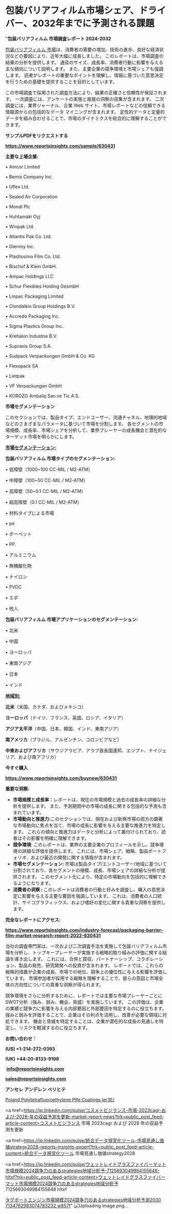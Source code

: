 # 包装バリアフィルム市場シェア、ドライバー、2032年までに予測される課題

 "<strong>包装バリアフィルム 市場調査レポート 2024-2032</strong>

<a href=https://www.reportsinsights.com/sample/630431>包装バリアフィルム 市場</a>は、消費者の需要の増加、技術の進歩、良好な経済状況などの要因により、近年大幅に成長しました。 このレポートは、市場調査の結果の分析を提供します。 通貨のサイズ、成長率、消費者行動に影響を与える主な傾向について説明します。 また、主要企業の競争環境と市場シェアも強調します。 読者がレポートの重要なポイントを理解し、情報に基づいた意思決定を行うための基礎を提供することを目的としています。

この市場調査で採用された調査方法により、結果の正確さと信頼性が保証されます。 一次調査には、アンケートの実施と直接の洞察の収集が含まれます。 二次調査には、業界ジャーナル、企業 Web サイト、市場レポートなどの信頼できる情報源からの包括的なデータ マイニングが含まれます。 定性的データと定量的データを組み合わせることで、市場のダイナミクスを総合的に理解することができます。

<strong><b>サンプルPDFをリクエストする</b></strong>

<a href=https://www.reportsinsights.com/sample/630431><strong><u>https://www.reportsinsights.com/sample/630431</u></strong></a>

<strong>主要な上場企業:</strong>

• Amcor Limited

• Bemis Company Inc.

• Uflex Ltd.

• Sealed Air Corporation

• Mondi Plc

• Huhtamaki Oyj

• Winpak Ltd.

• Atlantis Pak Co. Ltd.

• Glenroy Inc.

• Plastissimo Film Co. Ltd.

• Bischof & Klein GmbH.

• Ampac Holdings LLC

• Schur Flexibles Holding GesmbH

• Linpac Packaging Limited

• Clondalkin Group Holdings B.V.

• Accredo Packaging Inc.

• Sigma Plastics Group Inc.

• Krehalon Industrie B.V.

• Supravis Group S.A.

• Sudpack Verpackungen GmbH & Co. KG

• Flexopack SA

• Lietpak

• VF Verpackungen GmbH

• KOROZO Ambalaj San.ve Tic A.S.

<strong>市場セグメンテーション</strong>

このセクションでは、製品タイプ、エンドユーザー、流通チャネル、地理的地域などのさまざまなパラメータに基づいて市場を分割します。 各セグメントの市場規模、成長率、市場シェアを分析して、業界プレーヤーの成長機会と潜在的なターゲット市場を明らかにします。

<strong><u>市場セグメンテーション</u></strong><strong><u>:</u></strong>

<strong>包装バリアフィルム 市場タイプのセグメンテーション:</strong>

• 低障壁（1000~100 CC-MIL / M2-ATM）

• 中障壁（100~50 CC-MIL / M2-ATM）

• 高障壁（50~0.1 CC-MIL / M2-ATM）

• 超高障壁（0.1 CC-MIL / M2-ATM）

• 材料タイプによる市場

• pe

• ボーペット

• PP.

• アルミニウム

• 無機酸化物

• ナイロン

• PVDC

• エボ

• 他人

<strong>包装バリアフィルム 市場アプリケーションのセグメンテーション:</strong>

• 北米

• 中国

• ヨーロッパ

• 東南アジア

• 日本

• インド

<strong><u>地域別</u></strong><strong><u>:</u></strong>

<strong>北米</strong>（米国、カナダ、およびメキシコ）

<strong>ヨーロッパ</strong>（ドイツ、フランス、英国、ロシア、イタリア）

<strong>アジア太平洋</strong>（中国、日本、韓国、インド、東南アジア）

<strong>南アメリカ</strong>（ブラジル、アルゼンチン、コロンビアなど）

<strong>中東およびアフリカ</strong>（サウジアラビア、アラブ首長国連邦、エジプト、ナイジェリア、および南アフリカ）

<strong>今すぐ購入</strong>

<a href=https://www.reportsinsights.com/buynow/630431><strong><u>https://www.reportsinsights.com/buynow/630431</u></strong></a>

<strong>重要な洞察:</strong>
<ul>
  <li><strong>市場規模と成長率：</strong>レポートは、現在の市場規模と過去の成長率の詳細な分析を提供します。 また、予測期間中の市場の成長に関する包括的な予測も含まれています。</li>
  <li><strong>市場動向と推進力:</strong>このセクションでは、現在および新興市場の両方の顕著な市場動向に焦点を当て、市場の成長に影響を与える主要な推進力を特定します。 これらの傾向と推進力はデータと分析によって裏付けられており、読者はその影響を明確に理解できます。</li>
  <li><strong>競争環境</strong>: このレポートは、業界の主要企業のプロフィールを示し、競争環境の詳細な評価を提供します。 これには、市場シェア、戦略、製品ポートフォリオ、および最近の開発に関する情報が含まれます。</li>
  <li><strong>市場セグメンテーション: </strong>市場は製品タイプ/エンドユーザー/地域に基づいて分割されており、各セグメントの規模、成長、市場シェアの詳細な分析が提供されます。 このセグメント化により、特定の市場動向を包括的に理解できるようになります。</li>
  <li><strong>消費者の洞察 : </strong>このレポートは消費者の行動と好みを調査し、購入の意思決定に影響を与える主要な要因を強調しています。 これは、消費者の人口統計、サイコグラフィックス、および嗜好の変化に関する貴重な洞察を提供します。</li>
</ul>
<strong>完全なレポートにアクセス:</strong>

<a href=https://www.reportsinsights.com/industry-forecast/packaging-barrier-film-market-research-report-2022-630431><strong><u><b>https://www.reportsinsights.com/industry-forecast/packaging-barrier-film-market-research-report-2022-630431</b></u></strong></a>

当社の調査専門家は、一次および二次調査手法を実施して包装バリアフィルム市場を分析し、トップキープレーヤーが実施する戦略的取り組みの評価に関する結論を導き出します。 これには、合併と買収、パートナーシップ、コラボレーション、製品の発売、研究開発への投資が含まれます。 レポートでは、これらの戦略的措置が企業の成長、市場での地位、競争上の優位性に与える影響を評価しています。 市場参加者が採用する戦略を理解することで、彼らの意図と市場全体の方向性についての貴重な洞察が得られます。

競争環境をさらに分析するために、レポートでは主要な市場プレーヤーごとにSWOT分析（強み、弱み、機会、脅威）を実施しています。 この評価は、企業の業績と競争力に影響を与える内部要因と外部要因を特定するのに役立ちます。 強みと弱みを評価することで、企業はその利点を活用し、改善が必要な領域に対処できます。 機会と脅威を特定することは、企業が潜在的な成長の見通しを特定し、リスクを軽減するのに役立ちます。

<strong>お問い合わせ：</strong>

<strong>(US) +1-214-272-0393</strong>

<strong>(UK) +44-20-8133-9198</strong>

<strong> </strong><a href=info@reportsinsights.com><strong><u>info@reportsinsights.com</u></strong></a>

<a href=sales@reportsinsights.com><strong><u>sales@reportsinsights.com</u></strong></a>

<strong>アンセレ アンデレン ベリヒテ</strong>

<a href=https://www.linkedin.com/pulse/poland-polytetrafluoroethylene-ptfe-coatings-ier3e/>Poland Polytetrafluoroethylene Ptfe Coatings Ier3E/</a>

<a href=https://jp.linkedin.com/pulse/コスメトビジランス-市場-2023cagr-および-2028-年の収益予測を更新-market-report-news?trk=public_post_feed-article-content>コスメトビジランス 市場 2023cagr および 2028 年の収益予測を更新</a>

<a href=https://jp.linkedin.com/pulse/統合データ視覚化ツール-市場見通し価値strategy2028-reports-insights-expert?trk=public_post_feed-article-content>統合データ視覚化ツール 市場見通し価値strategy2028</a>

<a href=https://jp.linkedin.com/pulse/ウェットレイドグラスファイバーマット市場規模2024競争力のあるstrategies地域分析予-7125693049984155648-hltxf?trk=public_post_feed-article-content>ウェットレイドグラスファイバーマット市場規模2024競争力のあるstrategies地域分析予 7125693049984155648 hltxf</a>

<a href=https://www.linkedin.com/pulse/タグボートエンジン市場規模2024競争力のあるstrategies地域分析予測2030-7134762983074783232-w857f/>タグボートエンジン市場規模2024競争力のあるstrategies地域分析予測2030 7134762983074783232 w857f</a>"
![Uploading image.png…]()
